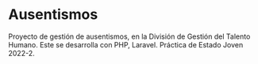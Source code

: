 # Ausentismos
Proyecto de gestión de ausentismos, en la División de Gestión del Talento Humano. Este se desarrolla con PHP, Laravel. Práctica de Estado Joven 2022-2.
